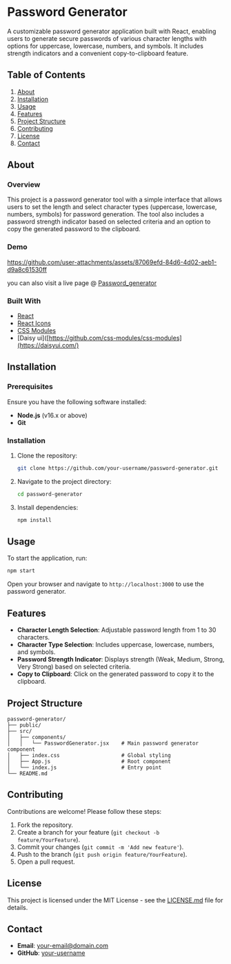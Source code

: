 # Password Generator

A customizable password generator application built with React, enabling users to generate secure passwords of various character lengths with options for uppercase, lowercase, numbers, and symbols. It includes strength indicators and a convenient copy-to-clipboard feature.

## Table of Contents

1. [About](#about)
2. [Installation](#installation)
3. [Usage](#usage)
4. [Features](#features)
5. [Project Structure](#project-structure)
6. [Contributing](#contributing)
7. [License](#license)
8. [Contact](#contact)

## About

### Overview

This project is a password generator tool with a simple interface that allows users to set the length and select character types (uppercase, lowercase, numbers, symbols) for password generation. The tool also includes a password strength indicator based on selected criteria and an option to copy the generated password to the clipboard.

### Demo

https://github.com/user-attachments/assets/87069efd-84d6-4d02-aeb1-d9a8c61530ff

you can also visit a live page @ [Password_generator](https://password-generator-peach-tau.vercel.app/)

### Built With

- [React](https://reactjs.org/)
- [React Icons](https://react-icons.github.io/react-icons/)
- [CSS Modules](https://github.com/css-modules/css-modules)
- [Daisy ui]([https://github.com/css-modules/css-modules](https://daisyui.com/)

## Installation

### Prerequisites

Ensure you have the following software installed:
- **Node.js** (v16.x or above)
- **Git**

### Installation

1. Clone the repository:
   ```bash
   git clone https://github.com/your-username/password-generator.git
   ```

2. Navigate to the project directory:
   ```bash
   cd password-generator
   ```

3. Install dependencies:
   ```bash
   npm install
   ```

## Usage

To start the application, run:
```bash
npm start
```

Open your browser and navigate to `http://localhost:3000` to use the password generator.

## Features

- **Character Length Selection**: Adjustable password length from 1 to 30 characters.
- **Character Type Selection**: Includes uppercase, lowercase, numbers, and symbols.
- **Password Strength Indicator**: Displays strength (Weak, Medium, Strong, Very Strong) based on selected criteria.
- **Copy to Clipboard**: Click on the generated password to copy it to the clipboard.

## Project Structure

```
password-generator/
├── public/
├── src/
│   ├── components/
│   │   └── PasswordGenerator.jsx    # Main password generator component
│   ├── index.css                    # Global styling
│   ├── App.js                       # Root component
│   └── index.js                     # Entry point
└── README.md
```

## Contributing

Contributions are welcome! Please follow these steps:
1. Fork the repository.
2. Create a branch for your feature (`git checkout -b feature/YourFeature`).
3. Commit your changes (`git commit -m 'Add new feature'`).
4. Push to the branch (`git push origin feature/YourFeature`).
5. Open a pull request.

## License

This project is licensed under the MIT License - see the [LICENSE.md](LICENSE.md) file for details.

## Contact

- **Email**: [your-email@domain.com](mailto:your-email@domain.com)
- **GitHub**: [your-username](https://github.com/your-username)
